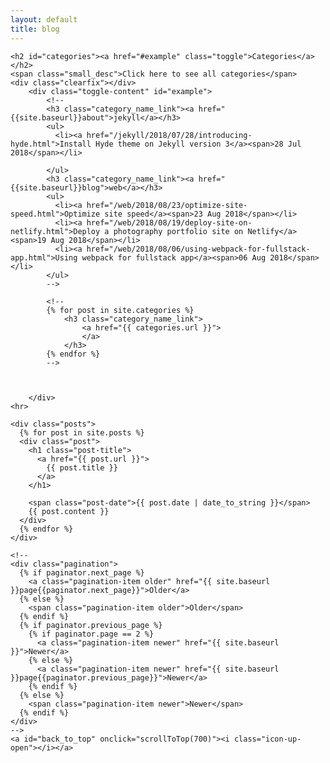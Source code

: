 ```yaml
---
layout: default
title: blog
---
```

<script src="/assets/scripts/toggle.js"></script>
<script src="/assets/scripts/scrollTop.js"></script>

<div class="page">
	
	<h2 id="categories"><a href="#example" class="toggle">Categories</a></h2>
	<span class="small_desc">Click here to see all categories</span>
	<div class="clearfix"></div>
		<div class="toggle-content" id="example">
			<!--
			<h3 class="category_name_link"><a href="{{site.baseurl}}about">jekyll</a></h3>
			<ul>
			  <li><a href="/jekyll/2018/07/28/introducing-hyde.html">Install Hyde theme on Jekyll version 3</a><span>28 Jul 2018</span></li>
			
			</ul>
			<h3 class="category_name_link"><a href="{{site.baseurl}}blog">web</a></h3>
			<ul>
			  <li><a href="/web/2018/08/23/optimize-site-speed.html">Optimize site speed</a><span>23 Aug 2018</span></li>
			  <li><a href="/web/2018/08/19/deploy-site-on-netlify.html">Deploy a photography portfolio site on Netlify</a><span>19 Aug 2018</span></li>
			  <li><a href="/web/2018/08/06/using-webpack-for-fullstack-app.html">Using webpack for fullstack app</a><span>06 Aug 2018</span></li>
			</ul>
			-->
			
			<!--
			{% for post in site.categories %}
				<h3 class="category_name_link">
					<a href="{{ categories.url }}">
					</a>
				</h3>
			{% endfor %}
			-->
			
			
			
		</div>
	<hr>

	<div class="posts">
	  {% for post in site.posts %}
	  <div class="post">
		<h1 class="post-title">
		  <a href="{{ post.url }}">
			{{ post.title }}
		  </a>
		</h1>

		<span class="post-date">{{ post.date | date_to_string }}</span>
		{{ post.content }}
	  </div>
	  {% endfor %}
	</div>
	
	<!--
	<div class="pagination">
	  {% if paginator.next_page %}
		<a class="pagination-item older" href="{{ site.baseurl }}page{{paginator.next_page}}">Older</a>
	  {% else %}
		<span class="pagination-item older">Older</span>
	  {% endif %}
	  {% if paginator.previous_page %}
		{% if paginator.page == 2 %}
		  <a class="pagination-item newer" href="{{ site.baseurl }}">Newer</a>
		{% else %}
		  <a class="pagination-item newer" href="{{ site.baseurl }}page{{paginator.previous_page}}">Newer</a>
		{% endif %}
	  {% else %}
		<span class="pagination-item newer">Newer</span>
	  {% endif %}
	</div>
	-->
	<a id="back_to_top" onclick="scrollToTop(700)"><i class="icon-up-open"></i></a>
</div>